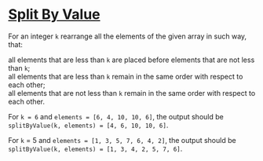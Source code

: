 # [Split By Value](https://www.codewars.com/kata/split-by-value "https://www.codewars.com/kata/5a433c7a8f27f23bb00000dc")

For an integer ```k``` rearrange all the elements of the given array in such way, that:

all elements that are less than ```k``` are placed before elements that are not less than ```k```;<br>
all elements that are less than ```k``` remain in the same order with respect to each other;<br>
all elements that are not less than ```k``` remain in the same order with respect to each other.<br>

For ```k = 6``` and ```elements = [6, 4, 10, 10, 6]```, the output should be
```splitByValue(k, elements) = [4, 6, 10, 10, 6]```.

For ```k``` = 5 and ```elements = [1, 3, 5, 7, 6, 4, 2]```, the output should be
```splitByValue(k, elements) = [1, 3, 4, 2, 5, 7, 6]```.